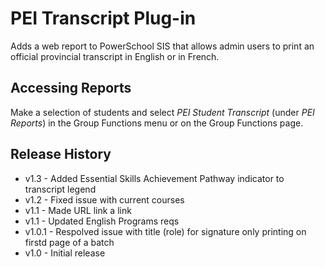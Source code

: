 # PEI Transcript Plug-in
Adds a web report to PowerSchool SIS that allows admin users to print an official provincial transcript in English or in French.

## Accessing Reports
Make a selection of students and select *PEI Student Transcript* (under *PEI Reports*) in the Group Functions menu or on the Group Functions page.

## Release History
* v1.3 - Added Essential Skills Achievement Pathway indicator to transcript legend
* v1.2 - Fixed issue with current courses
* v1.1 - Made URL link a link
* v1.1 - Updated English Programs reqs
* v1.0.1 - Respolved issue with title (role) for signature only printing on firstd page of a batch
* v1.0 - Initial release
